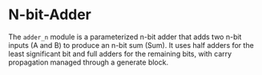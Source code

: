 # N-bit-Adder
The `adder_n` module is a parameterized n-bit adder that adds two n-bit inputs (A and B) to produce an n-bit sum (Sum). It uses half adders for the least significant bit and full adders for the remaining bits, with carry propagation managed through a generate block.
